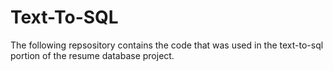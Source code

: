 # Text-To-SQL 

The following repsository contains the code that was used in the text-to-sql portion of the resume database project. 
